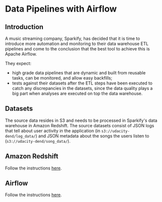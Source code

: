# Data Pipelines with Airflow

## Introduction

A music streaming company, Sparkify, has decided that it is time to introduce more automation and
monitoring to their data warehouse ETL pipelines and come to the conclusion that the best tool to
achieve this is Apache Airflow.

They expect:

- high grade data pipelines that are dynamic and built from reusable tasks, can be monitored, and
allow easy backfills;
- tests against their datasets after the ETL steps have been executed to catch any discrepancies in
the datasets, since the data quality plays a big part when analyses are executed on top the data
warehouse.

## Datasets

The source data resides in S3 and needs to be processed in Sparkify's data warehouse in Amazon
Redshift. The source datasets consist of JSON logs that tell about user activity in the application
(in `s3://udacity-dend/log_data/`) and JSON metadata about the songs the users listen to
(`s3://udacity-dend/song_data/`).

## Amazon Redshift

Follow the instructions [here](resources/docs/aws_redshift.md).

## Airflow

Follow the instructions [here](resources/docs/airflow.md).
